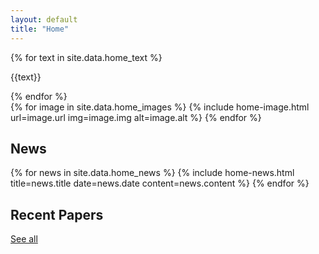 ```yaml
---
layout: default
title: "Home"
---
```

<div class="main-wrap">
  <div class="text">
    {% for text in site.data.home_text %}
      <p class="home-display">{{text}}</p>
    {% endfor %}
  </div>
  <div class="image-grid">
    {% for image in site.data.home_images %}
       {% include home-image.html url=image.url img=image.img alt=image.alt %}
    {% endfor %}
  </div>
</div>

<div class="posts-wrap">
  <div class="title-wrap">
    <h2>News</h2>
  </div>
  {% for news in site.data.home_news %}
    {% include home-news.html title=news.title date=news.date content=news.content %}
  {% endfor %}
</div>

<div class="posts-wrap">
  <div class="title-wrap">
    <h2>Recent Papers</h2>
    <a href="/papers/">See all</a>
  </div>

</div>
